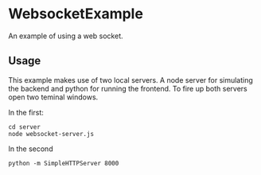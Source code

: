 # WebsocketExample
An example of using a web socket.

## Usage
This example makes use of two local servers. A node server for simulating the backend and python for running the frontend.
To fire up both servers open two teminal windows.

In the first:

    cd server
    node websocket-server.js
    
In the second

    python -m SimpleHTTPServer 8000